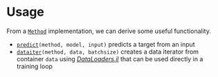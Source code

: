 # Usage

From a [`Method`](#) implementation, we can derive some useful functionality.

- [`predict`](#)`(method, model, input)` predicts a target from an input
- [`dataiter`](#)`(method, data, batchsize)` creates a data iterator from container `data` using [*DataLoaders.jl*](https://lorenzoh.github.io/DataLoaders.jl/dev) that can be used directly in a training loop